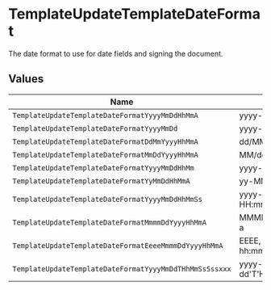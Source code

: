 # TemplateUpdateTemplateDateFormat

The date format to use for date fields and signing the document.


## Values

| Name                                                    | Value                                                   |
| ------------------------------------------------------- | ------------------------------------------------------- |
| `TemplateUpdateTemplateDateFormatYyyyMmDdHhMmA`         | yyyy-MM-dd hh:mm a                                      |
| `TemplateUpdateTemplateDateFormatYyyyMmDd`              | yyyy-MM-dd                                              |
| `TemplateUpdateTemplateDateFormatDdMmYyyyHhMmA`         | dd/MM/yyyy hh:mm a                                      |
| `TemplateUpdateTemplateDateFormatMmDdYyyyHhMmA`         | MM/dd/yyyy hh:mm a                                      |
| `TemplateUpdateTemplateDateFormatYyyyMmDdHhMm`          | yyyy-MM-dd HH:mm                                        |
| `TemplateUpdateTemplateDateFormatYyMmDdHhMmA`           | yy-MM-dd hh:mm a                                        |
| `TemplateUpdateTemplateDateFormatYyyyMmDdHhMmSs`        | yyyy-MM-dd HH:mm:ss                                     |
| `TemplateUpdateTemplateDateFormatMmmmDdYyyyHhMmA`       | MMMM dd, yyyy hh:mm a                                   |
| `TemplateUpdateTemplateDateFormatEeeeMmmmDdYyyyHhMmA`   | EEEE, MMMM dd, yyyy hh:mm a                             |
| `TemplateUpdateTemplateDateFormatYyyyMmDdTHhMmSsSssxxx` | yyyy-MM-dd'T'HH:mm:ss.SSSXXX                            |